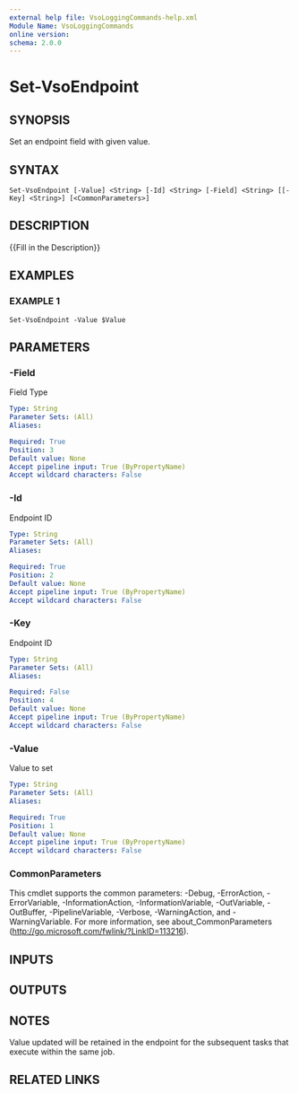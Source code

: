 ```yaml
---
external help file: VsoLoggingCommands-help.xml
Module Name: VsoLoggingCommands
online version:
schema: 2.0.0
---
```


# Set-VsoEndpoint

## SYNOPSIS
Set an endpoint field with given value.

## SYNTAX

```
Set-VsoEndpoint [-Value] <String> [-Id] <String> [-Field] <String> [[-Key] <String>] [<CommonParameters>]
```

## DESCRIPTION
{{Fill in the Description}}

## EXAMPLES

### EXAMPLE 1
```
Set-VsoEndpoint -Value $Value
```

## PARAMETERS

### -Field
Field Type

```yaml
Type: String
Parameter Sets: (All)
Aliases:

Required: True
Position: 3
Default value: None
Accept pipeline input: True (ByPropertyName)
Accept wildcard characters: False
```

### -Id
Endpoint ID

```yaml
Type: String
Parameter Sets: (All)
Aliases:

Required: True
Position: 2
Default value: None
Accept pipeline input: True (ByPropertyName)
Accept wildcard characters: False
```

### -Key
Endpoint ID

```yaml
Type: String
Parameter Sets: (All)
Aliases:

Required: False
Position: 4
Default value: None
Accept pipeline input: True (ByPropertyName)
Accept wildcard characters: False
```

### -Value
Value to set

```yaml
Type: String
Parameter Sets: (All)
Aliases:

Required: True
Position: 1
Default value: None
Accept pipeline input: True (ByPropertyName)
Accept wildcard characters: False
```

### CommonParameters
This cmdlet supports the common parameters: -Debug, -ErrorAction, -ErrorVariable, -InformationAction, -InformationVariable, -OutVariable, -OutBuffer, -PipelineVariable, -Verbose, -WarningAction, and -WarningVariable.
For more information, see about_CommonParameters (http://go.microsoft.com/fwlink/?LinkID=113216).

## INPUTS

## OUTPUTS

## NOTES
Value updated will be retained in the endpoint for the subsequent tasks that execute within the same job.

## RELATED LINKS
